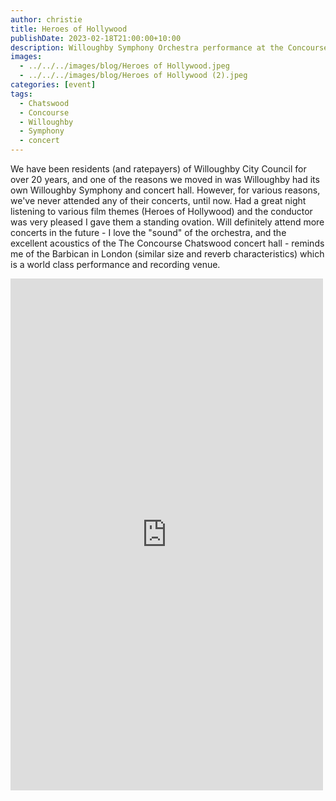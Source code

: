 ```yaml
---
author: christie
title: Heroes of Hollywood
publishDate: 2023-02-18T21:00:00+10:00
description: Willoughby Symphony Orchestra performance at the Concourse Chatswood concert hall
images:
  - ../../../images/blog/Heroes of Hollywood.jpeg
  - ../../../images/blog/Heroes of Hollywood (2).jpeg
categories: [event]
tags:
  - Chatswood
  - Concourse
  - Willoughby
  - Symphony
  - concert
---
```


We have been residents (and ratepayers) of Willoughby City Council for over 20 years, and one of the reasons we moved in was Willoughby had its own Willoughby Symphony and concert hall. However, for various reasons, we've never attended any of their concerts, until now. Had a great night listening to various film themes (Heroes of Hollywood) and the conductor was very pleased I gave them a standing ovation. Will definitely attend more concerts in the future - I love the "sound" of the orchestra, and the excellent acoustics of the The Concourse Chatswood concert hall - reminds me of the Barbican in London (similar size and reverb characteristics) which is a world class performance and recording venue.

<iframe src="https://www.facebook.com/plugins/post.php?href=https%3A%2F%2Fwww.facebook.com%2Fchris1.tham%2Fposts%2Fpfbid02ZsN8oDAxc1r5s6chntqMoTb9TcnstnvVge1yJrQE9uwMihtF7gJTFXkYQetEGhWol&show_text=true&width=500" width="500" height="819" style="border:none;overflow:hidden" scrolling="no" frameborder="0" allowfullscreen="true" allow="autoplay; clipboard-write; encrypted-media; picture-in-picture; web-share"></iframe>
